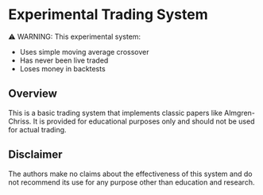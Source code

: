 # Experimental Trading System

⚠️ WARNING: This experimental system:
- Uses simple moving average crossover
- Has never been live traded
- Loses money in backtests

## Overview

This is a basic trading system that implements classic papers like Almgren-Chriss.
It is provided for educational purposes only and should not be used for actual trading.

## Disclaimer

The authors make no claims about the effectiveness of this system and do not
recommend its use for any purpose other than education and research.
